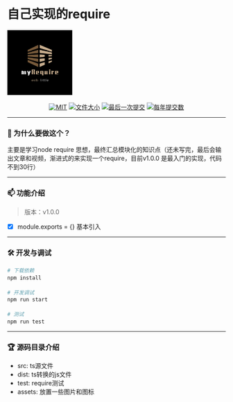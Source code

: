 # 自己实现的require

<p style="width: 150px;" align="center">
    <img src="./assets/logo.png" />
</p>
<p align="center">
    <a href="javascript:;"><img src="https://img.shields.io/github/license/zhukunpenglinyutong/notes.svg" alt="MIT"></a>
    <a href="javascript:;"><img src="https://img.shields.io/github/languages/code-size/web-little/web-little-reqiure" alt="文件大小"></a>
    <a href="javascript:;"><img src="https://img.shields.io/github/last-commit/web-little/web-little-reqiure" alt="最后一次提交"></a>
    <a href="javascript:;"><img src="https://img.shields.io/github/commit-activity/y/web-little/web-little-reqiure" alt="每年提交数"></a>
</p>

---
### 👋 为什么要做这个？

主要是学习node require 思想，最终汇总模块化的知识点（还未写完，最后会输出文章和视频，渐进式的来实现一个require，目前v1.0.0 是最入门的实现，代码不到30行）

---
### 📫 功能介绍

> 版本：v1.0.0

- [x] module.exports = {} 基本引入

---

### 🛠 开发与调试

```sh
# 下载依赖
npm install

# 开发调试
npm run start

# 测试
npm run test
```

---

### 🏆 源码目录介绍

- src: ts源文件
- dist: ts转换的js文件
- test: require测试
- assets: 放置一些图片和图标


